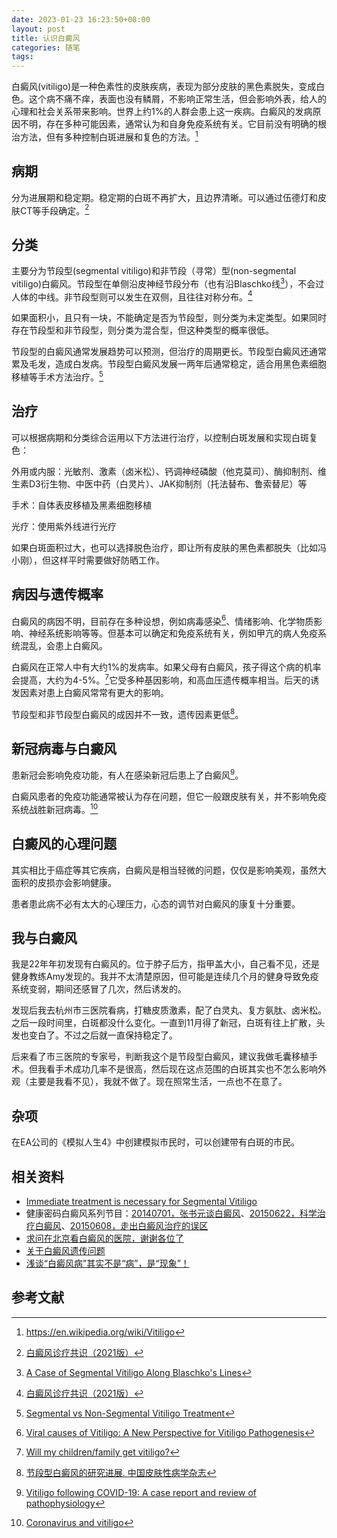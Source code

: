 ```yaml
---
date: 2023-01-23 16:23:50+08:00
layout: post
title: 认识白癜风
categories: 随笔
tags: 
---
```


白癜风(vitiligo)是一种色素性的皮肤疾病，表现为部分皮肤的黑色素脱失，变成白色。这个病不痛不痒，表面也没有鳞屑，不影响正常生活，但会影响外表，给人的心理和社会关系带来影响。世界上约1%的人群会患上这一疾病。白癜风的发病原因不明，存在多种可能因素，通常认为和自身免疫系统有关。它目前没有明确的根治方法，但有多种控制白斑进展和复色的方法。[^wiki]

## 病期

分为进展期和稳定期。稳定期的白斑不再扩大，且边界清晰。可以通过伍德灯和皮肤CT等手段确定。[^guide]

## 分类

主要分为节段型(segmental vitiligo)和非节段（寻常）型(non-segmental vitiligo)白癜风。节段型在单侧沿皮神经节段分布（也有沿Blaschko线[^blaschko]），不会过人体的中线。非节段型则可以发生在双侧，且往往对称分布。[^guide]

如果面积小，且只有一块，不能确定是否为节段型，则分类为未定类型。如果同时存在节段型和非节段型，则分类为混合型，但这种类型的概率很低。

节段型的白癜风通常发展趋势可以预测，但治疗的周期更长。节段型白癜风还通常累及毛发，造成白发病。节段型白癜风发展一两年后通常稳定，适合用黑色素细胞移植等手术方法治疗。[^hcp]

## 治疗

可以根据病期和分类综合运用以下方法进行治疗，以控制白斑发展和实现白斑复色：

外用或内服：光敏剂、激素（卤米松）、钙调神经磷酸（他克莫司）、酶抑制剂、维生素D3衍生物、中医中药（白灵片）、JAK抑制剂（托法替布、鲁索替尼）等

手术：自体表皮移植及黑素细胞移植

光疗：使用紫外线进行光疗

如果白斑面积过大，也可以选择脱色治疗，即让所有皮肤的黑色素都脱失（比如冯小刚），但这样平时需要做好防晒工作。

## 病因与遗传概率

白癜风的病因不明，目前存在多种设想，例如病毒感染[^viral]、情绪影响、化学物质影响、神经系统影响等等。但基本可以确定和免疫系统有关，例如甲亢的病人免疫系统混乱，会患上白癜风。

白癜风在正常人中有大约1%的发病率。如果父母有白癜风，孩子得这个病的机率会提高，大约为4-5%。[^family]它受多种基因影响，和高血压遗传概率相当。后天的诱发因素对患上白癜风常常有更大的影响。

节段型和非节段型白癜风的成因并不一致，遗传因素更低[^sv]。

## 新冠病毒与白癜风

患新冠会影响免疫功能，有人在感染新冠后患上了白癜风[^covid19]。

白癜风患者的免疫功能通常被认为存在问题，但它一般跟皮肤有关，并不影响免疫系统战胜新冠病毒。[^covid19blog]

## 白癜风的心理问题

其实相比于癌症等其它疾病，白癜风是相当轻微的问题，仅仅是影响美观，虽然大面积的皮损亦会影响健康。

患者患此病不必有太大的心理压力，心态的调节对白癜风的康复十分重要。

## 我与白癜风

我是22年年初发现有白癜风的。位于脖子后方，指甲盖大小，自己看不见，还是健身教练Amy发现的。我并不太清楚原因，但可能是连续几个月的健身导致免疫系统变弱，期间还感冒了几次，然后诱发的。

发现后我去杭州市三医院看病，打糖皮质激素，配了白灵丸、复方氨肽、卤米松。之后一段时间里，白斑都没什么变化。一直到11月得了新冠，白斑有往上扩散，头发也变白了。不过之后就一直保持稳定了。

后来看了市三医院的专家号，判断我这个是节段型白癜风，建议我做毛囊移植手术。但我看手术成功几率不是很高，然后现在这点范围的白斑其实也不怎么影响外观（主要是我看不见），我就不做了。现在照常生活，一点也不在意了。

## 杂项

在EA公司的《模拟人生4》中创建模拟市民时，可以创建带有白斑的市民。

## 相关资料

* [Immediate treatment is necessary for Segmental Vitiligo](https://www.youtube.com/watch?v=afhMwyYxlsk)
* 健康密码白癜风系列节目：[20140701，张书元谈白癜风](http://www.le.com/ptv/vplay/20209407.html)、[20150622，科学治疗白癜风](https://v.qq.com/x/cover/mzc00200iig0a1u/m0016zsv04d.html)、[20150608，走出白癜风治疗的误区](https://www.iqiyi.com/v_19rroijqoc.html)
* [求问在北京看白癜风的医院，谢谢各位了](https://bbs.pku.edu.cn/v2/post-read.php?bid=244&threadid=15143020)
* [关于白癜风遗传问题](https://bbs.pku.edu.cn/v2/post-read.php?bid=244&threadid=15174195)
* [浅谈“白癜风病”其实不是“病”，是“现象”！](https://www.bbsls.net/thread-2939049-1-1.html)

## 参考文献

[^wiki]: <https://en.wikipedia.org/wiki/Vitiligo>
[^guide]: [白癜风诊疗共识（2021版）](http://www.pifukezazhi.com/CN/10.35541/cjd.20200785)
[^blaschko]: [A Case of Segmental Vitiligo Along Blaschko's Lines](https://pubmed.ncbi.nlm.nih.gov/33911526/)
[^hcp]: [Segmental vs Non-Segmental Vitiligo Treatment](https://www.hcplive.com/view/segmental-vs-non-segmental-vitiligo-treatment)
[^viral]: [Viral causes of Vitiligo: A New Perspective for Vitiligo Pathogenesis](https://medwinpublishers.com/VIJ/VIJ16000181.pdf)
[^family]: [Will my children/family get vitiligo?](https://www.umassmed.edu/vitiligo/blog/blog-posts1/2014/06/will-my-childrenfamily-get-vitiligo/)
[^sv]: [节段型白癜风的研究进展. 中国皮肤性病学杂志](http://61.175.198.136:8083/rwt/288/http/GEZC6MJZFZZUPLSSG63B/kcms/detail/detail.aspx?recid=&FileName=ZBFX201606034&DbName=CJFDLAST2016&DbCode=CJFQ&uid=WHZIMlhKL29SQzZoMzFKcFZ5cDFWSjBuYjA1VVFkN1ZmN3J5c0dtbzhIK1ExVlB3)
[^covid19]: [Vitiligo following COVID-19: A case report and review of pathophysiology](https://www.jaadcasereports.org/article/S2352-5126(22)00076-5/fulltext)
[^covid19blog]: [Coronavirus and vitiligo](https://www.umassmed.edu/es/vitiligo/blog/blog-posts1/2020/03/coronavirus/)



